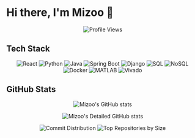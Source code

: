 # Hi there, I'm Mizoo 👋

<p align="center">
  <img src="https://komarev.com/ghpvc/?username=Mizoo1&color=red" alt="Profile Views" />
</p>

## Tech Stack

<p align="center">
  <img src="https://img.shields.io/badge/-React-61DAFB?style=flat-square&logo=react&logoColor=black" alt="React" />
  <img src="https://img.shields.io/badge/-Python-3776AB?style=flat-square&logo=python&logoColor=white" alt="Python" />
  <img src="https://img.shields.io/badge/-Java-007396?style=flat-square&logo=java&logoColor=white" alt="Java" />
  <img src="https://img.shields.io/badge/-Spring%20Boot-6DB33F?style=flat-square&logo=spring-boot&logoColor=white" alt="Spring Boot" />
  <img src="https://img.shields.io/badge/-Django-092E20?style=flat-square&logo=django&logoColor=white" alt="Django" />
  <img src="https://img.shields.io/badge/-SQL-4479A1?style=flat-square&logo=sql&logoColor=white" alt="SQL" />
  <img src="https://img.shields.io/badge/-NoSQL-E34F26?style=flat-square&logo=nosql&logoColor=white" alt="NoSQL" />
  <img src="https://img.shields.io/badge/-Docker-2496ED?style=flat-square&logo=docker&logoColor=white" alt="Docker" />
  <img src="https://img.shields.io/badge/-MATLAB-0076A8?style=flat-square&logo=mathworks&logoColor=white" alt="MATLAB" />
  <img src="https://img.shields.io/badge/-Vivado-F68D2E?style=flat-square&logo=xilinx&logoColor=white" alt="Vivado" />
</p>

## GitHub Stats

<p align="center">
  <img src="https://github-readme-stats.vercel.app/api?username=Mizoo1&show_icons=true&theme=radical" alt="Mizoo's GitHub stats" />
</p>

<p align="center">
  <img src="https://github-profile-summary-cards.vercel.app/api/cards/profile-details?username=Mizoo1&theme=radical" alt="Mizoo's Detailed GitHub stats" />
</p>



<p align="center">
  <img src="https://github-profile-summary-cards.vercel.app/api/cards/productive-time?username=Mizoo1&theme=radical" alt="Commit Distribution" />
  <img src="https://github-profile-summary-cards.vercel.app/api/cards/repos-per-language?username=Mizoo1&theme=radical" alt="Top Repositories by Size" />
</p>
